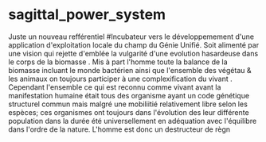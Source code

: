 # sagittal_power_system
Juste un nouveau refférentiel
#Incubateur vers le développemement d'une application d'exploitation  locale du champ du Génie Unifié. Soit alimenté par une vision qui rejette d'emblée la vulgarité d'une evolution hasardeuse dans le corps de la biomasse . Mis à part l'homme  toute la balance de la biomasse incluant le monde bactérien ainsi que l'ensemble des végétau & les animaux on toujours participer à une complexification du vivant . Cependant l'ensemble ce qui est reconnu comme vivant avant la manifestation humaine  était tous des organisme ayant un code génétique  structurel commun mais malgré une mobiliitié relativement libre selon les espèces; ces organismes ont toujours dans l'évolution des leur différente population dans la durée été universellement en adéquation avec l'équilibre dans l'ordre de la nature. L'homme est donc un destructeur de règn
